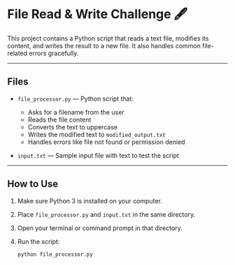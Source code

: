 # File Read & Write Challenge 🖋️

This project contains a Python script that reads a text file, modifies its content, and writes the result to a new file. It also handles common file-related errors gracefully.

---

## Files

- `file_processor.py` — Python script that:
  - Asks for a filename from the user
  - Reads the file content
  - Converts the text to uppercase
  - Writes the modified text to `modified_output.txt`
  - Handles errors like file not found or permission denied

- `input.txt` — Sample input file with text to test the script

---

## How to Use

1. Make sure Python 3 is installed on your computer.
2. Place `file_processor.py` and `input.txt` in the same directory.
3. Open your terminal or command prompt in that directory.
4. Run the script:

   ```bash
   python file_processor.py
